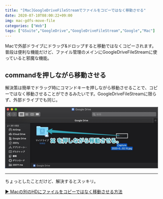 ```yaml
---
title: "[Mac]GoogleDriveFileStreamでファイルをコピーではなく移動させる"
date: 2020-07-10T08:00:22+09:00
img: mac-gdfs-move-file
categories: ["Web"]
tags: ["GSuite","GoogleDrive","GoogleDriveFileStream","Google","Mac"]
---
```


Macで外部ドライブにドラッグ&ドロップすると移動ではなくコピーされます。普段は便利な機能だけど、ファイル管理のメインにGoogleDriveFileStreamに使っていると邪魔な機能。

## commandを押しながら移動させる

解決策は簡単でドラッグ時にコマンドキーを押しながら移動させることで、コピーではなく移動させることができるみたいです。GoogleDriveFileStreamに限らず、外部ドライブでも同じ。

![](../../../images/mac-gdfs-move-file-1.jpg)

***

ちょっとしたことだけど、解決するとスッキリ。

[▶︎ Macの別のHDにファイルをコピーではなく移動させる方法](http://inforati.jp/apple/mac-tips-techniques/system-hints/how-to-move-a-file-to-another-volume-in-macos.html)

